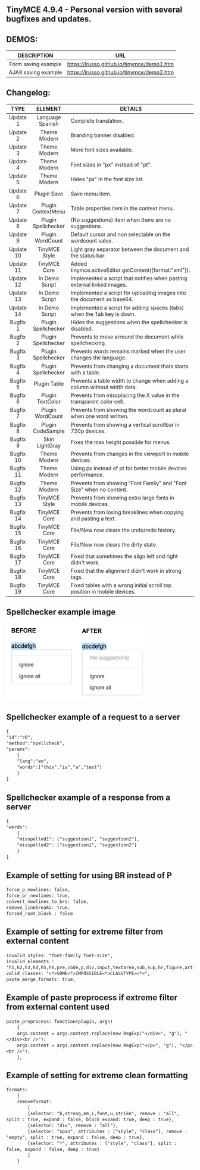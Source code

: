 ## TinyMCE 4.9.4 - Personal version with several bugfixes and updates.

## DEMOS:

DESCRIPTION | URL
:---: | --- |
Form saving example | https://lrusso.github.io/tinymce/demo1.htm
AJAX saving example | https://lrusso.github.io/tinymce/demo2.htm

## Changelog:

TYPE | ELEMENT | DETAILS
:---: | :---: | --- |
Update 1 | Language Spanish | Complete translation.
Update 2 | Theme Modern | Branding banner disabled.
Update 3 | Theme Modern | More font sizes available.
Update 4 | Theme Modern | Font sizes in "px" instead of "pt".
Update 5 | Theme Modern | Hides "px" in the font size list.
Update 6 | Plugin Save | Save menu item.
Update 7 | Plugin ContextMenu | Table properties item in the context menu.
Update 8 | Plugin Spellchecker | (No suggestions) item when there are no suggestions.
Update 9 | Plugin WordCount | Default cursor and non selectable on the wordcount value.
Update 10 | TinyMCE Style | Light gray separator between the document and the status bar.
Update 11 | TinyMCE Core | Added tinymce.activeEditor.getContent({format:"xml"}).
Update 12 | In Demo Script | Implemented a script that notifies when pasting external linked images.
Update 13 | In Demo Script | Implemented a script for uploading images into the document as base64.
Update 14 | In Demo Script | Implemented a script for adding spaces (tabs) when the Tab key is down.
Bugfix 1 | Plugin Spellchecker | Hides the suggestions when the spellchecker is disabled.
Bugfix 2 | Plugin Spellchecker | Prevents to move arround the document while spellchecking.
Bugfix 3 | Plugin Spellchecker | Prevents words remains marked when the user changes the language.
Bugfix 4 | Plugin Spellchecker | Prevents from changing a document thats starts with a table.
Bugfix 5 | Plugin Table | Prevents a table width to change when adding a column without width data.
Bugfix 6 | Plugin TextColor | Prevents from missplacing the X value in the transparent color cell.
Bugfix 7 | Plugin WordCount | Prevents from showing the wordcount as plural when one word written.
Bugfix 8 | Plugin CodeSample | Prevents from showing a vertical scrollbar in 720p devices.
Bugfix 9 | Skin LightGray | Fixes the max height possible for menus.
Bugfix 10 | Theme Modern | Prevents from changes in the viewport in mobile devices.
Bugfix 11 | Theme Modern | Using px instead of pt for better mobile devices performance.
Bugfix 12 | Theme Modern | Prevents from showing "Font Family" and "Font Size" when no content.
Bugfix 13 | TinyMCE Style | Prevents from showing extra large fonts in mobile devices.
Bugfix 14 | TinyMCE Core | Prevents from losing breaklines when copying and pasting a text.
Bugfix 15 | TinyMCE Core | File/New now clears the undo/redo history.
Bugfix 16 | TinyMCE Core | File/New now clears the dirty state.
Bugfix 17 | TinyMCE Core | Fixed that sometimes the align left and right didn't work.
Bugfix 18 | TinyMCE Core | Fixed that the alignment didn't work in strong tags.
Bugfix 19 | TinyMCE Core | Fixed tables with a wrong initial scroll top position in mobile devices.

## Spellchecker example image

![alt spellchecker](https://raw.githubusercontent.com/lrusso/tinymce/master/spellchecker.png)

## Spellchecker example of a request to a server

```
{
"id":"c0",
"method":"spellcheck",
"params":
    {
    "lang":"en",
    "words":["this","is","a","test"]
    }
}
```

## Spellchecker example of a response from a server

```
{
"words":
    {
    "misspelled1": ["suggestion1", "suggestion2"],
    "misspelled2": ["suggestion1", "suggestion2"]
    }
}
```

## Example of setting for using BR instead of P

```
force_p_newlines: false,
force_br_newlines: true,
convert_newlines_to_brs: false,
remove_linebreaks: true,
forced_root_block : false
```

## Example of setting for extreme filter from external content

```
invalid_styles: "font-family font-size",
invalid_elements : "h1,h2,h3,h4,h5,h6,pre,code,p,div,input,textarea,sub,sup,hr,figure,article,iframe,header,footer,section,nav,aside,form,script",
valid_classes: "<*>SOME<*>IMPOSSIBLE<*>CLASSTYPE><*>",
paste_merge_formats: true,
```

## Example of paste preprocess if extreme filter from external content used

```
paste_preprocess: function(plugin, args)
    {
    args.content = args.content.replace(new RegExp("</div>", "g"), "</div><br />");
    args.content = args.content.replace(new RegExp("</p>", "g"), "</p><br />");
    },
```

## Example of setting for extreme clean formatting

```
formats:
    {
    removeformat:
        [
        {selector: "b,strong,em,i,font,u,strike", remove : "all", split : true, expand : false, block_expand: true, deep : true},
        {selector: "div", remove : "all"},
        {selector: "span", attributes : ["style", "class"], remove : "empty", split : true, expand : false, deep : true},
        {selector: "*", attributes : ["style", "class"], split : false, expand : false, deep : true}
        ]
    }
```
